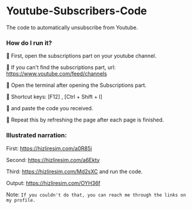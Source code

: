 # Youtube-Subscribers-Code
The code to automatically unsubscribe from Youtube.

### How do I run it?


📌 First, open the subscriptions part on your youtube channel.

📌 If you can't find the subscriptions part, url: https://www.youtube.com/feed/channels

📌 Open the terminal after opening the Subscriptions part.

📌 Shortcut keys: [F12] , [Ctrl + Shift + I]

📌 and paste the code you received.

📌 Repeat this by refreshing the page after each page is finished.

### Illustrated narration:


First: https://hizliresim.com/a0R85i

Second: https://hizliresim.com/a6Ekty

Third: https://hizliresim.com/Md2sXC and run the code.

Output: https://hizliresim.com/OYH36f


Note: `If you couldn't do that, you can reach me through the links on my profile.`
